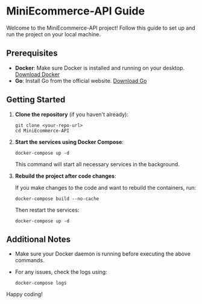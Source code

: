 # MiniEcommerce-API Guide

Welcome to the MiniEcommerce-API project! Follow this guide to set up and run the project on your local machine.

## Prerequisites

- **Docker**: Make sure Docker is installed and running on your desktop. [Download Docker](https://www.docker.com/products/docker-desktop/)
- **Go**: Install Go from the official website. [Download Go](https://go.dev/dl/)

## Getting Started

1. **Clone the repository** (if you haven't already):

    ```
    git clone <your-repo-url>
    cd MiniEcommerce-API
    ```

2. **Start the services using Docker Compose**:

    ```
    docker-compose up -d
    ```

    This command will start all necessary services in the background.

3. **Rebuild the project after code changes**:

    If you make changes to the code and want to rebuild the containers, run:

    ```
    docker-compose build --no-cache
    ```

    Then restart the services:

    ```
    docker-compose up -d
    ```

## Additional Notes

- Make sure your Docker daemon is running before executing the above commands.
- For any issues, check the logs using:

  ```
  docker-compose logs
  ```

Happy coding!